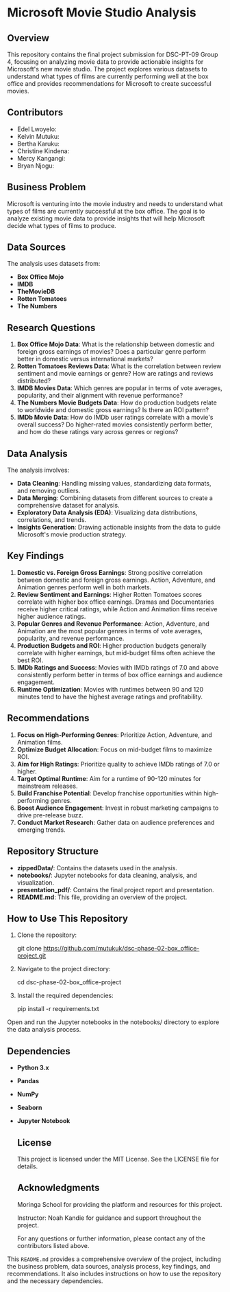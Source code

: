 # Microsoft Movie Studio Analysis

## Overview
This repository contains the final project submission for DSC-PT-09 Group 4, focusing on analyzing movie data to provide actionable insights for Microsoft's new movie studio. The project explores various datasets to understand what types of films are currently performing well at the box office and provides recommendations for Microsoft to create successful movies.

## Contributors
- Edel Lwoyelo: 
- Kelvin Mutuku: 
- Bertha Karuku: 
- Christine Kindena:
- Mercy Kangangi: 
- Bryan Njogu: 

## Business Problem
Microsoft is venturing into the movie industry and needs to understand what types of films are currently successful at the box office. The goal is to analyze existing movie data to provide insights that will help Microsoft decide what types of films to produce.

## Data Sources
The analysis uses datasets from:
- **Box Office Mojo**
- **IMDB**
- **TheMovieDB**
- **Rotten Tomatoes**
- **The Numbers**

## Research Questions
1. **Box Office Mojo Data**: What is the relationship between domestic and foreign gross earnings of movies? Does a particular genre perform better in domestic versus international markets?
2. **Rotten Tomatoes Reviews Data**: What is the correlation between review sentiment and movie earnings or genre? How are ratings and reviews distributed?
3. **IMDB Movies Data**: Which genres are popular in terms of vote averages, popularity, and their alignment with revenue performance?
4. **The Numbers Movie Budgets Data**: How do production budgets relate to worldwide and domestic gross earnings? Is there an ROI pattern?
5. **IMDb Movie Data**: How do IMDb user ratings correlate with a movie's overall success? Do higher-rated movies consistently perform better, and how do these ratings vary across genres or regions?

## Data Analysis
The analysis involves:
- **Data Cleaning**: Handling missing values, standardizing data formats, and removing outliers.
- **Data Merging**: Combining datasets from different sources to create a comprehensive dataset for analysis.
- **Exploratory Data Analysis (EDA)**: Visualizing data distributions, correlations, and trends.
- **Insights Generation**: Drawing actionable insights from the data to guide Microsoft's movie production strategy.

## Key Findings
1. **Domestic vs. Foreign Gross Earnings**: Strong positive correlation between domestic and foreign gross earnings. Action, Adventure, and Animation genres perform well in both markets.
2. **Review Sentiment and Earnings**: Higher Rotten Tomatoes scores correlate with higher box office earnings. Dramas and Documentaries receive higher critical ratings, while Action and Animation films receive higher audience ratings.
3. **Popular Genres and Revenue Performance**: Action, Adventure, and Animation are the most popular genres in terms of vote averages, popularity, and revenue performance.
4. **Production Budgets and ROI**: Higher production budgets generally correlate with higher earnings, but mid-budget films often achieve the best ROI.
5. **IMDb Ratings and Success**: Movies with IMDb ratings of 7.0 and above consistently perform better in terms of box office earnings and audience engagement.
6. **Runtime Optimization**: Movies with runtimes between 90 and 120 minutes tend to have the highest average ratings and profitability.

## Recommendations
1. **Focus on High-Performing Genres**: Prioritize Action, Adventure, and Animation films.
2. **Optimize Budget Allocation**: Focus on mid-budget films to maximize ROI.
3. **Aim for High Ratings**: Prioritize quality to achieve IMDb ratings of 7.0 or higher.
4. **Target Optimal Runtime**: Aim for a runtime of 90-120 minutes for mainstream releases.
5. **Build Franchise Potential**: Develop franchise opportunities within high-performing genres.
6. **Boost Audience Engagement**: Invest in robust marketing campaigns to drive pre-release buzz.
7. **Conduct Market Research**: Gather data on audience preferences and emerging trends.

## Repository Structure
- **zippedData/**: Contains the datasets used in the analysis.
- **notebooks/**: Jupyter notebooks for data cleaning, analysis, and visualization.
- **presentation_pdf/**: Contains the final project report and presentation.
- **README.md**: This file, providing an overview of the project.

## How to Use This Repository
1. Clone the repository:

   git clone https://github.com/mutukuk/dsc-phase-02-box_office-project.git
   
2. Navigate to the project directory:
   
   cd dsc-phase-02-box_office-project

3. Install the required dependencies:
   
   pip install -r requirements.txt
   
Open and run the Jupyter notebooks in the notebooks/ directory to explore the data analysis process.

 ## Dependencies

- **Python 3.x**
- **Pandas**
- **NumPy**
- **Seaborn**
- **Jupyter Notebook**
   

  ## License
   This project is licensed under the MIT License. See the LICENSE file for details.

  ## Acknowledgments
   Moringa School for providing the platform and resources for this project.

  
   Instructor: Noah Kandie for guidance and support throughout the project.

   For any questions or further information, please contact any of the contributors listed above.

This `README.md` provides a comprehensive overview of the project, including the business problem, data sources, analysis process, key findings, and recommendations. 
It also includes instructions on how to use the repository and the necessary dependencies.
